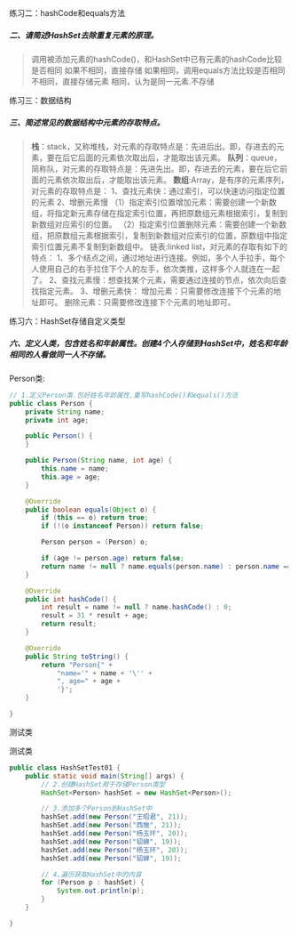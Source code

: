 练习二：hashCode和equals方法

##### 二、请简述HashSet去除重复元素的原理。

> 调用被添加元素的hashCode()，和HashSet中已有元素的hashCode比较是否相同
> 如果不相同，直接存储
> 如果相同，调用equals方法比较是否相同
> 不相同，直接存储元素
> 相同，认为是同一元素.不存储

练习三：数据结构

##### 三、简述常见的数据结构中元素的存取特点。

> **栈**：stack，又称堆栈，对元素的存取特点是：先进后出。即，存进去的元素，要在后它后面的元素依次取出后，才能取出该元素。
> **队列**：queue，简称队，对元素的存取特点是：先进先出。即，存进去的元素，要在后它前面的元素依次取出后，才能取出该元素。
> **数组**:Array，是有序的元素序列，对元素的存取特点是：
> 1、查找元素快：通过索引，可以快速访问指定位置的元素
> 2、增删元素慢
> （1）指定索引位置增加元素：需要创建一个新数组，将指定新元素存储在指定索引位置，再把原数组元素根据索引，复制到新数组对应索引的位置。
> （2）指定索引位置删除元素：需要创建一个新数组，把原数组元素根据索引，复制到新数组对应索引的位置，原数组中指定索引位置元素不复制到新数组中。
> 链表:linked list，对元素的存取有如下的特点：
> 1、多个结点之间，通过地址进行连接。例如，多个人手拉手，每个人使用自己的右手拉住下个人的左手，依次类推，这样多个人就连在一起了。
> 2、查找元素慢：想查找某个元素，需要通过连接的节点，依次向后查找指定元素。
> 3、增删元素快：
> 增加元素：只需要修改连接下个元素的地址即可。
> 删除元素：只需要修改连接下个元素的地址即可。

练习六：HashSet存储自定义类型

##### 六、定义人类，包含姓名和年龄属性。创建4个人存储到HashSet中，姓名和年龄相同的人看做同一人不存储。

Person类:

```java
// 1.定义Person类.包好姓名年龄属性,重写hashCode()和equals()方法
public class Person {
    private String name;
    private int age;

    public Person() {
    }

    public Person(String name, int age) {
        this.name = name;
        this.age = age;
    }

    @Override
    public boolean equals(Object o) {
        if (this == o) return true;
        if (!(o instanceof Person)) return false;

        Person person = (Person) o;

        if (age != person.age) return false;
        return name != null ? name.equals(person.name) : person.name == null;
    }

    @Override
    public int hashCode() {
        int result = name != null ? name.hashCode() : 0;
        result = 31 * result + age;
        return result;
    }

    @Override
    public String toString() {
        return "Person{" +
            "name='" + name + '\'' +
            ", age=" + age +
            '}';
    }

}
```

测试类

测试类

```java
public class HashSetTest01 {
    public static void main(String[] args) {
        // 2.创建HashSet用于存储Person类型
        HashSet<Person> hashSet = new HashSet<Person>();

        // 3.添加多个Person到HashSet中
        hashSet.add(new Person("王昭君", 21));
        hashSet.add(new Person("西施", 21));
        hashSet.add(new Person("杨玉环", 20));
        hashSet.add(new Person("貂蝉", 19));
        hashSet.add(new Person("杨玉环", 20));
        hashSet.add(new Person("貂蝉", 19));

        // 4.遍历获取HashSet中的内容
        for (Person p : hashSet) {
            System.out.println(p);
        }
    }

}
```


